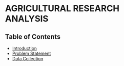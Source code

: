 # AGRICULTURAL RESEARCH ANALYSIS 
## Table of Contents
- [Introduction](#Introduction)
- [Problem Statement](#Problem_Statement)
- [Data Collection](#Data_Collection)
